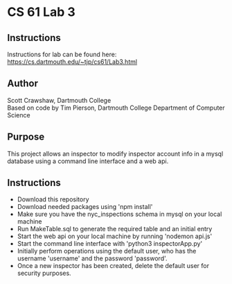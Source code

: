 # CS 61 Lab 3
## Instructions
Instructions for lab can be found here: https://cs.dartmouth.edu/~tjp/cs61/Lab3.html

## Author
Scott Crawshaw, Dartmouth College  
Based on code by Tim Pierson, Dartmouth College Department of Computer Science

## Purpose
This project allows an inspector to modify inspector account info in a mysql database using a command line interface and a web api.

## Instructions
- Download this repository
- Download needed packages using 'npm install'
- Make sure you have the nyc_inspections schema in mysql on your local machine
- Run MakeTable.sql to generate the required table and an initial entry
- Start the web api on your local machine by running 'nodemon api.js'
- Start the command line interface with 'python3 inspectorApp.py'
- Initially perform operations using the default user, who has the username 'username' and the password 'password'.
- Once a new inspector has been created, delete the default user for security purposes.


